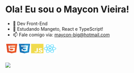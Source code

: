 # Ola! Eu sou o Maycon Vieira!
- 🔭 Dev Front-End
- 🌱 Estudando Mangeto, React e TypeScript!
- 📫 Fale comigo via: maycon-big@hotmail.com
  
<div style="display: flex;"><br>
  <img alt="Maycon-HTML" height="30" width="40" src="https://raw.githubusercontent.com/devicons/devicon/master/icons/html5/html5-original.svg">
  <img alt="Maycon-CSS" height="30" width="40" src="https://raw.githubusercontent.com/devicons/devicon/master/icons/css3/css3-original.svg">
  <img alt="Maycon-Js" height="30" width="40" src="https://raw.githubusercontent.com/devicons/devicon/master/icons/javascript/javascript-plain.svg">
  <img alt="Maycon-React" height="30" width="40" src="https://raw.githubusercontent.com/devicons/devicon/master/icons/react/react-original.svg">
</div>
  
 ##
  
 <div> 
  <a href="https://www.linkedin.com/in/maycon-vieira77/" target="_blank"><img src="https://img.shields.io/badge/-LinkedIn-%230077B5?style=for-the-badge&logo=linkedin&logoColor=white" target="_blank"></a> 
 
 
</div>
